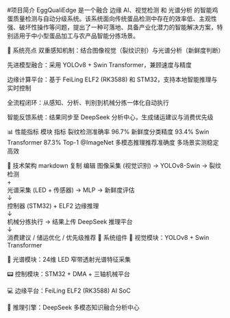 #项目简介
EggQualiEdge 是一个融合 边缘 AI、视觉检测 和 光谱分析 的智能鸡蛋质量检测与自动分级系统。该系统面向传统蛋品检测中存在的效率低、主观性强、破坏性操作等问题，提出了一种可落地、具备产业化潜力的智能解决方案，特别适用于中小型蛋品加工与农产品智能分拣场景。

🌟 系统亮点
双重感知机制：结合图像视觉（裂纹识别）与光谱分析（新鲜度判断）

先进模型融合：采用 YOLOv8 + Swin Transformer，兼顾速度与精度

边缘计算平台：基于 FeiLing ELF2 (RK3588) 和 STM32，支持本地智能推理与实时控制

全流程闭环：从感知、分析、判别到机械分拣一体化自动执行

智能反馈系统：结果同步至 DeepSeek 分析中心，生成储运建议与消费优先级

📊 性能指标
模块	指标
裂纹检测准确率	96.7%
新鲜度分类精度	93.4%
Swin Transformer	87.3% Top-1 @ImageNet
多模态推理推荐准确度	多场景实测稳定高效

🧠 技术架构
markdown
复制
编辑
图像采集 (视觉识别) → YOLOv8-Swin → 裂纹检测  
       +  
光谱采集 (LED + 传感器) → MLP → 新鲜度评估  
       ↓  
控制器 (STM32) + ELF2 边缘推理  
       ↓  
机械分拣执行 → 结果上传 DeepSeek 推理平台  
       ↓  
消费建议 / 储运优化 / 优先级推荐
🔧 系统组件
🎯 视觉模块：YOLOv8 + Swin Transformer

🌈 光谱模块：24维 LED 窄带透射光谱特征采集

📟 控制模块：STM32 + DMA + 三轴机械平台

💻 边缘平台：FeiLing ELF2 (RK3588) AI SoC

🧩 推理引擎：DeepSeek 多模态知识融合分析中心

